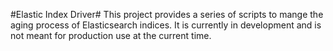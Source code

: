 #Elastic Index Driver#
This project provides a series of scripts to mange the aging process of Elasticsearch indices. It is currently in development and is not meant for production use at the current time.
